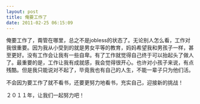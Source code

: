 ```yaml
---
layout: post
title: 俺要工作了
date: 2011-02-25 06:15:09
---
```




俺要工作了，甭管在哪里，总之不是jobless的状态了。无论别人怎么看，工作对我很重要。因为我从小受到的就是男女平等的教育，妈妈希望我和男孩子一样，甚至更好。没有工作会让我有一些自卑。有了工作就觉得自己终于可以抬起头了做人了。最重要的是，工作让我有成就感，我会觉得很开心。也许对小孩子来说，有点残酷。但是我只能说对不起了，毕竟我也有自己的人生，不能一辈子只为他们活。


不会因为要工作了就不看书，还要更努力地看书，充实自己，迎接新的挑战！

２０１１年，让我们一起努力吧！


